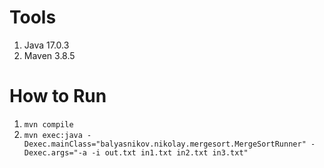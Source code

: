 # Tools

1. Java 17.0.3
2. Maven 3.8.5

# How to Run

1. `mvn compile`
2. `mvn exec:java -Dexec.mainClass="balyasnikov.nikolay.mergesort.MergeSortRunner" -Dexec.args="-a -i out.txt in1.txt in2.txt in3.txt"`